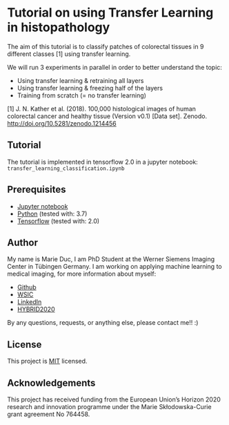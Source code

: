 # Tutorial on using Transfer Learning in histopathology
The aim of this tutorial is to classify patches of colorectal tissues in 9 different classes [1] using transfer learning.

We will run 3 experiments in parallel in order to better understand the topic:
- Using transfer learning & retraining all layers
- Using transfer learning & freezing half of the layers
- Training from scratch (= no transfer learning)

[1] J. N. Kather et al. (2018). 100,000 histological images of human colorectal cancer and healthy tissue (Version v0.1) [Data set]. Zenodo. http://doi.org/10.5281/zenodo.1214456

## Tutorial
The tutorial is implemented in tensorflow 2.0 in a jupyter notebook: `transfer_learning_classification.ipynb`

## Prerequisites
- [Jupyter notebook](https://jupyter.org/install)
- [Python](https://www.python.org/downloads/) (tested with: 3.7)
- [Tensorflow](https://www.tensorflow.org/install) (tested with: 2.0)

## Author
My name is Marie Duc, I am PhD Student at the Werner Siemens Imaging Center in Tübingen Germany. I am working on applying machine learning to medical imaging, for more information about myself:
- [Github](https://github.com/maduc7)
- [WSIC](http://www.isct.uni-tuebingen.de/wsic/group/staff/staff-member?tx_isct_employee%5Baction%5D=detail&tx_isct_employee%5Bcontroller%5D=Employee&tx_isct_employee%5Bemployee%5D=137&cHash=d0b3ccf8ad851890bc4b1410dd9623db)
- [LinkedIn](https://www.linkedin.com/in/marie-duc/)
- [HYBRID2020](https://www.hybrid2020.eu/esr8.html)

By any questions, requests, or anything else, please contact me!! :)

## License
This project is [MIT](https://github.com/maduc7/tutorial_transfer_learning_tf/LICENSE) licensed.

## Acknowledgements
This project has received funding from the European Union’s Horizon 2020 research and innovation programme under the Marie Skłodowska-Curie grant agreement No 764458.
